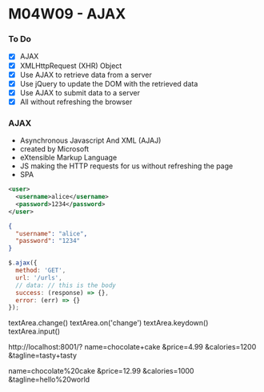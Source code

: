 # M04W09 - AJAX

### To Do
- [x] AJAX
- [x] XMLHttpRequest (XHR) Object
- [x] Use AJAX to retrieve data from a server
- [x] Use jQuery to update the DOM with the retrieved data
- [x] Use AJAX to submit data to a server
- [x] All without refreshing the browser

### AJAX
* Asynchronous Javascript And XML (AJAJ)
* created by Microsoft
* eXtensible Markup Language
* JS making the HTTP requests for us without refreshing the page
* SPA

```xml
<user>
  <username>alice</username>
  <password>1234</password>
</user>
```

```json
{
  "username": "alice",
  "password": "1234"
}
```


```js
$.ajax({
  method: 'GET',
  url: '/urls',
  // data: // this is the body
  success: (response) => {},
  error: (err) => {}
});
```

textArea.change()
textArea.on('change')
textArea.keydown()
textArea.input()



http://localhost:8001/?
name=chocolate+cake
&price=4.99
&calories=1200
&tagline=tasty+tasty

name=chocolate%20cake
&price=12.99
&calories=1000
&tagline=hello%20world



















